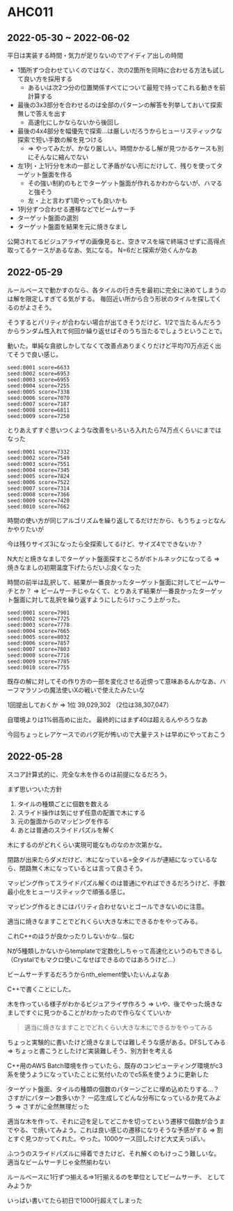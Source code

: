 # AHC011

## 2022-05-30 ~ 2022-06-02

平日は実装する時間・気力が足りないのでアイディア出しの時間

* 1箇所ずつ合わせていくのではなく、次の2箇所を同時に合わせる方法も試して良い方を採用する
  * あるいは次2つ分の位置関係すべてについて最短で持ってこれる動きを前計算する
* 最後の3x3部分を合わせるのは全部のパターンの解答を列挙しておいて探索無しで答えを出す
  * 高速化にしかならないから後回し
* 最後の4x4部分を幅優先で探索…は厳しいだろうからヒューリスティックな探索で短い手数の解を見つける
  * => やってみたが、かなり厳しい。時間かかるし解が見つかるケースも別にそんなに縮んでない
* 左1列・上1行分を木の一部として矛盾がない形にだけして、残りを使ってターゲット盤面を作る
  * その強い制約のもとでターゲット盤面が作れるかわからないが、ハマると強そう
  * 左・上と言わず1周やっても良いかも
* 1列分ずつ合わせる遷移などでビームサーチ
* ターゲット盤面の選別
* ターゲット盤面を結果を元に焼きなまし


公開されてるビジュアライザの画像見ると、空きマスを端で終端させずに高得点取ってるケースがあるなあ、気になる。
N=6だと探索が効くんかなあ


## 2022-05-29

ルールベースで動かすのなら、各タイルの行き先を最初に完全に決めてしまうのは解を限定しすぎてる気がする。
毎回近い所から合う形状のタイルを探してくるのがよさそう。

そうするとパリティが合わない場合が出てきそうだけど、1/2で当たるんだろうからランダム性入れて何回か繰り返せばそのうち当たるでしょうということで。

動いた。単純な貪欲しかしてなくて改善点ありまくりだけど平均70万点近く出てそうで良い感じ。

```
seed:0001 score=6633
seed:0002 score=6953
seed:0003 score=6955
seed:0004 score=7255
seed:0005 score=7338
seed:0006 score=7070
seed:0007 score=7187
seed:0008 score=6811
seed:0009 score=7250
```

とりあえずすぐ思いつくような改善をいろいろ入れたら74万点くらいにまではなった

```
seed:0001 score=7332
seed:0002 score=7549
seed:0003 score=7551
seed:0004 score=7345
seed:0005 score=7824
seed:0006 score=7522
seed:0007 score=7314
seed:0008 score=7366
seed:0009 score=7420
seed:0010 score=7662
```

時間の使い方が同じアルゴリズムを繰り返してるだけだから、もうちょっとなんかやりたいが

今は残りサイズ3になったら全探索してるけど、サイズ4でできないか？

N大だと焼きなましでターゲット盤面探すところがボトルネックになってる
=> 焼きなましの初期温度下げたらだいぶ良くなった

時間の前半は乱択して、結果が一番良かったターゲット盤面に対してビームサーチとか？
=> ビームサーチじゃなくて、とりあえず結果が一番良かったターゲット盤面に対して乱択を繰り返すようにしたらけっこう上がった。

```
seed:0001 score=7901
seed:0002 score=7725
seed:0003 score=7778
seed:0004 score=7665
seed:0005 score=8032
seed:0006 score=7857
seed:0007 score=7803
seed:0008 score=7716
seed:0009 score=7785
seed:0010 score=7755
```


既存の解に対してその作り方の一部を変化させる近傍って意味あるんかなあ、ハーフマラソンの魔法使いXの戦いで使えたみたいな


1回提出しておくか
=> 1位 39,029,302 （2位は38,307,047）

自環境よりは1%弱高めに出た。
最終的にはまず40は超えるんやろうなあ


今回ちょっとレアケースでのバグ死が怖いので大量テストは早めにやっておこう


## 2022-05-28

スコア計算式的に、完全な木を作るのは前提になるだろう。

まず思いついた方針

1. タイルの種類ごとに個数を数える
1. スライド操作は気にせず任意の配置で木にする
1. 元の盤面からのマッピングを作る
1. あとは普通のスライドパズルを解く

木にするのがどれくらい実現可能なものなのか次第かな。

閉路が出来たらダメだけど、木になっている=全タイルが連結になっているなら、閉路無く木になっているとは言って良さそう。

マッピング作ってスライドパズル解くのは普通にやればできるだろうけど、手数最小化をヒューリスティックで頑張る感じ。

マッピング作るときにはパリティ合わせないとゴールできないのに注意。

適当に焼きなますことでどれくらい大きな木にできるかをやってみる。

これC++のほうが良かったりしないかな…悩む

Nが5種類しかないからtemplateで定数化しちゃって高速化というのもできるし（Crystalでもマクロ使いこなせばできるのではあろうけど…）

ビームサーチするだろうからnth_element使いたいんよなあ

C++で書くことにした。

木を作っている様子がわかるビジュアライザ作ろう
=> いや、後でやった焼きなましですぐに見つかることがわかったので作らなくていいか

> 適当に焼きなますことでどれくらい大きな木にできるかをやってみる

ちょっと実験的に書いたけど焼きなましでは難しそうな感がある。DFSしてみる
=> ちょっと書こうとしたけど実装難しそう、別方針を考える

C++用のAWS Batch環境を作っていたら、既存のコンピューティング環境がc3系を使うようになっていたことに気付いたのでc5系を使うように更新した

ターゲット盤面、タイルの種類の個数のパターンごとに埋め込めたりする…？　さすがにパターン数多いか？
一応生成してどんな分布になっているか見てみよう
=> さすがに全然無理だった

適当な木を作って、それに辺を足してどこかを切ってという遷移で個数が合うまでやる、で焼いてみよう。これは良い感じの遷移になりそうな予感がする
=> 割とすぐ見つかってくれた。やった。1000ケース回したけど大丈夫っぽい。

ふつうのスライドパズルに帰着できたけど、それ解くのもけっこう難しいな。
適当なビームサーチじゃ全然揃わない

ルールベースに1行ずつ揃える=>1行揃えるのを単位としてビームサーチ、
としてみようか

いっぱい書いてたら初日で1000行超えてしまった

